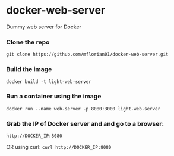 # docker-web-server
Dummy web server for Docker

### Clone the repo
`git clone https://github.com/mflorian01/docker-web-server.git`

### Build the image
`docker build -t light-web-server`

### Run a container using the image
`docker run --name web-server -p 8080:3000 light-web-server`

### Grab the IP of Docker server and and go to a browser:
`http://DOCKER_IP:8080`

OR using curl:
`curl http://DOCKER_IP:8080`
